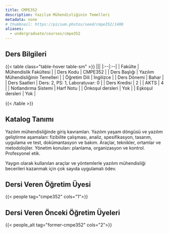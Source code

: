```yaml
---
title: CMPE352
description: Yazılım Mühendisliğinin Temelleri
metadata: none
# thumbnail: https://picsum.photos/seed/cmpe352/1400
aliases:
  - undergraduate/courses/cmpe352
---
```


## Ders Bilgileri

<!-- prettier-ignore-start -->
{{< table class="table-hover table-sm" >}}
|||
|:--|:--|
| Fakülte | Mühendislik Fakültesi |
| Ders Kodu | CMPE352 |
| Ders Başlığı | Yazılım Mühendisliğinin Temelleri |
| Öğretim Dili | İngilizce |
| Ders Dönemi | Bahar |
| Ders Saatleri | Ders: 2, PS: 1, Laboratuvar: 0 |
| Ders Kredisi | 2 |
| AKTS | 4 |
| Notlandırma Sistemi | Harf Notu |
| Önkoşul dersleri | Yok |
| Eşkoşul dersleri | Yok |

{{< /table >}}
<!-- prettier-ignore-end -->

## Katalog Tanımı

Yazılım mühendisliğinde giriş kavramları. Yazılım yaşam döngüsü ve yazılım geliştirme aşamaları: fizibilite çalışması, analiz, spesifikasyon, tasarım, uygulama ve test, dokümantasyon ve bakım. Araçlar, teknikler, ortamlar ve metodolojiler. Yönetim konuları: planlama, organizasyon ve kontrol. Profesyonel etik.

Yaygın olarak kullanılan araçlar ve yöntemlerle yazılım mühendisliği becerileri kazanmak için çok sayıda uygulamalı ödev.

## Dersi Veren Öğretim Üyesi

{{< people tag="cmpe352" cols="1">}}

## Dersi Veren Önceki Öğretim Üyeleri

{{< people_alt tag="former-cmpe352" cols="2">}}
